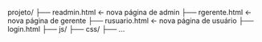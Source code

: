 projeto/
├── readmin.html         ← nova página de admin
├── rgerente.html        ← nova página de gerente
├── rusuario.html        ← nova página de usuário
├── login.html
├── js/
├── css/
├── ...
